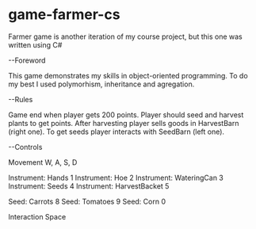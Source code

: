 # game-farmer-cs
Farmer game is another iteration of my course project, but this one was written using C#

--Foreword

This game demonstrates my skills in object-oriented programming. To do my best I used polymorhism, inheritance and agregation.

--Rules

Game end when player gets 200 points. Player should seed and harvest plants to get points. After harvesting player sells goods in HarvestBarn (right one). 
To get seeds player interacts with SeedBarn (left one).

--Controls

Movement                  W, A, S, D

Instrument: Hands         1
Instrument: Hoe           2
Instrument: WateringCan   3
Instrument: Seeds         4
Instrument: HarvestBacket 5

Seed: Carrots             8
Seed: Tomatoes            9
Seed: Corn                0

Interaction               Space
